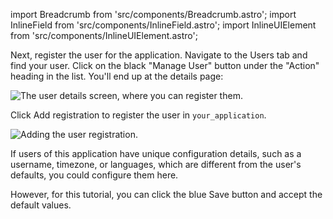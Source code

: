 import Breadcrumb from 'src/components/Breadcrumb.astro';
import InlineField from 'src/components/InlineField.astro';
import InlineUIElement from 'src/components/InlineUIElement.astro';

Next, register the user for the application. Navigate to the <Breadcrumb>Users</Breadcrumb> tab and find your user. Click on the black "Manage
User" button under the "Action" heading in the list. You'll end up at the details page:

![The user details screen, where you can register them.](/img/blogs/includes/fusionauth/register-user.png)

Click <InlineUIElement>Add registration</InlineUIElement> to register the user in `your_application`.

![Adding the user registration.](/img/blogs/includes/fusionauth/add-registration.png)

If users of this application have unique configuration details, such as a username, timezone, or languages, which are
different from the user's defaults, you could configure them here.

However, for this tutorial, you can click the blue <InlineUIElement>Save</InlineUIElement> button and accept the default values.
